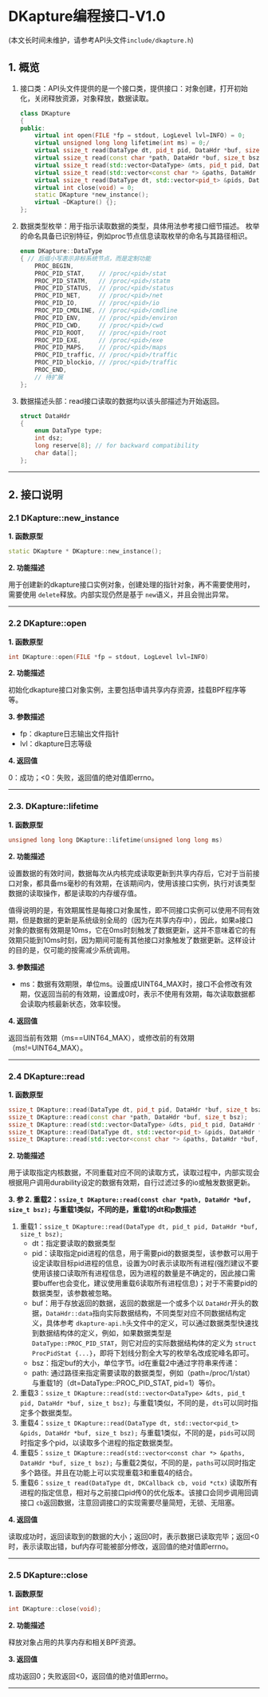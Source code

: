 # DKapture编程接口-V1.0

(本文长时间未维护，请参考API头文件`include/dkapture.h`)

## 1. 概览

1. 接口类：API头文件提供的是一个接口类，提供接口：对象创建，打开初始化，关闭释放资源，对象释放，数据读取。

   ```c++
   class DKapture
   {
   public:
       virtual int open(FILE *fp = stdout, LogLevel lvl=INFO) = 0;
       virtual unsigned long long lifetime(int ms) = 0;/
       virtual ssize_t read(DataType dt, pid_t pid, DataHdr *buf, size_t bsz) = 0;
       virtual ssize_t read(const char *path, DataHdr *buf, size_t bsz) = 0;
       virtual ssize_t read(std::vector<DataType> &mts, pid_t pid, DataHdr *buf, size_t bsz) = 0;
       virtual ssize_t read(std::vector<const char *> &paths, DataHdr *buf, size_t bsz) = 0;
       virtual ssize_t read(DataType dt, std::vector<pid_t> &pids, DataHdr *buf, size_t bsz) = 0;
       virtual int close(void) = 0;
       static DKapture *new_instance();
       virtual ~DKapture() {};
   };
   ```
2. 数据类型枚举：用于指示读取数据的类型，具体用法参考接口细节描述。
   枚举的命名具备已识别特征，例如proc节点信息读取枚举的命名与其路径相识。

   ```c++
   enum DKapture::DataType
   { // 后缀小写表示非标系统节点，而是定制功能
       PROC_BEGIN,
       PROC_PID_STAT,    // /proc/<pid>/stat
       PROC_PID_STATM,   // /proc/<pid>/statm
       PROC_PID_STATUS,  // /proc/<pid>/status
       PROC_PID_NET,     // /proc/<pid>/net
       PROC_PID_IO,      // /proc/<pid>/io
       PROC_PID_CMDLINE, // /proc/<pid>/cmdline
       PROC_PID_ENV,     // /proc/<pid>/environ
       PROC_PID_CWD,     // /proc/<pid>/cwd
       PROC_PID_ROOT,    // /proc/<pid>/root
       PROC_PID_EXE,     // /proc/<pid>/exe
       PROC_PID_MAPS,    // /proc/<pid>/maps
       PROC_PID_traffic, // /proc/<pid>/traffic
       PROC_PID_blockio, // /proc/<pid>/traffic
       PROC_END,
       // 待扩展
   };
   ```
3. 数据描述头部：read接口读取的数据均以该头部描述为开始返回。

   ```c++
   struct DataHdr
   {
       enum DataType type;
       int dsz;
       long reserve[8]; // for backward compatibility
       char data[];
   };
   ```

---

## 2. 接口说明

### 2.1 DKapture::new_instance

**1. 函数原型**

```c++
static DKapture * DKapture::new_instance();
```

**2. 功能描述**

用于创建新的dkapture接口实例对象，创建处理的指针对象，再不需要使用时，需要使用 `delete`释放。内部实现仍然是基于 `new`语义，并且会抛出异常。

---

### 2.2 DKapture::open

**1. 函数原型**

```c++
int DKapture::open(FILE *fp = stdout, LogLevel lvl=INFO)
```

**2. 功能描述**

初始化dkapture接口对象实例，主要包括申请共享内存资源，挂载BPF程序等等。

**3. 参数描述**

- fp：dkapture日志输出文件指针
- lvl：dkapture日志等级

**4. 返回值**

0：成功；<0：失败，返回值的绝对值即errno。

---

### 2.3. DKapture::lifetime

**1. 函数原型**

```c++
unsigned long long DKapture::lifetime(unsigned long long ms)
```

**2. 功能描述**

设置数据的有效时间，数据每次从内核完成读取更新到共享内存后，它对于当前接口对象，都具备ms毫秒的有效期，在该期间内，使用该接口实例，执行对该类型数据的读取操作，都是读取的内存缓存值。

值得说明的是，有效期属性是每接口对象属性，即不同接口实例可以使用不同有效期，但是数据的更新是系统级别全局的（因为在共享内存中），因此，如果a接口对象的数据有效期是10ms，它在0ms时刻触发了数据更新，这并不意味着它的有效期只能到10ms时刻，因为期间可能有其他接口对象触发了数据更新。这样设计的目的是，仅可能的按需减少系统调用。

**3. 参数描述**

- ms：数据有效期限，单位ms。设置成UINT64_MAX时，接口不会修改有效期，仅返回当前的有效期，设置成0时，表示不使用有效期，每次读取数据都会读取内核最新状态，效率较慢。

**4. 返回值**

返回当前有效期（ms==UINT64_MAX），或修改前的有效期（ms!=UINT64_MAX）。

---

### 2.4 DKapture::read

**1. 函数原型**

```c++
ssize_t DKapture::read(DataType dt, pid_t pid, DataHdr *buf, size_t bsz);
ssize_t DKapture::read(const char *path, DataHdr *buf, size_t bsz);
ssize_t DKapture::read(std::vector<DataType> &dts, pid_t pid, DataHdr *buf, size_t bsz);
ssize_t DKapture::read(DataType dt, std::vector<pid_t> &pids, DataHdr *buf, size_t bsz);
ssize_t DKapture::read(std::vector<const char *> &paths, DataHdr *buf, size_t bsz);
```

**2. 功能描述**

用于读取指定内核数据，不同重载对应不同的读取方式，读取过程中，内部实现会根据用户调用durability设定的数据有效期，自行过滤过多的io或触发数据更新。

**3. 参
2. 重载2：`ssize_t DKapture::read(const char *path, DataHdr *buf, size_t bsz);`
   与重载1类似，不同的是，重载1的dt和p数描述**

1. 重载1：`ssize_t DKapture::read(DataType dt, pid_t pid, DataHdr *buf, size_t bsz);`
   - dt：指定要读取的数据类型
   - pid：读取指定pid进程的信息，用于需要pid的数据类型，该参数可以用于设定读取目标pid进程的信息，设置为0时表示读取所有进程(强烈建议不要使用该接口读取所有进程信息，因为进程的数量是不确定的，因此接口需要buffer也会变化，建议使用重载6读取所有进程信息)；对于不需要pid的数据类型，该参数被忽略。
   - buf：用于存放返回的数据，返回的数据是一个或多个以 `DataHdr`开头的数据，`DataHdr::data`指向实际数据结构，不同类型对应不同数据结构定义，具体参考 `dkapture-api.h`头文件中的定义，可以通过数据类型快速找到数据结构体的定义，例如，如果数据类型是 `DataType::PROC_PID_STAT`，则它对应的实际数据结构体的定义为 `struct ProcPidStat {...}`，即将下划线分割全大写的枚举名改成驼峰名即可。
   - bsz：指定buf的大小，单位字节。id在重载2中通过字符串来传递：
   - path: 通过路径来指定需要读取的数据类型，例如（path=/proc/1/stat）与重载1的（dt=DataType::PROC_PID_STAT, pid=1）等价。
3. 重载3：`ssize_t DKapture::read(std::vector<DataType> &dts, pid_t pid, DataHdr *buf, size_t bsz);`
   与重载1类似，不同的是，`dts`可以同时指定多个数据类型。
4. 重载4：`ssize_t DKapture::read(DataType dt, std::vector<pid_t> &pids, DataHdr *buf, size_t bsz);`
   与重载1类似，不同的是，`pids`可以同时指定多个pid，以读取多个进程的指定数据类型。
5. 重载5：`ssize_t DKapture::read(std::vector<const char *> &paths, DataHdr *buf, size_t bsz);`
   与重载2类似，不同的是，`paths`可以同时指定多个路径。并且在功能上可以实现重载3和重载4的结合。
6. 重载6：`ssize_t read(DataType dt, DKCallback cb, void *ctx)`
   读取所有进程的指定信息，相对与之前接口pid传0的优化版本。该接口会同步调用回调接口 `cb`返回数据，注意回调接口的实现需要尽量简短，无锁、无阻塞。

**4. 返回值**

读取成功时，返回读取到的数据的大小；返回0时，表示数据已读取完毕；返回<0时，表示读取出错，buf内存可能被部分修改，返回值的绝对值即errno。

---

### 2.5 DKapture::close

**1. 函数原型**

```c++
int DKapture::close(void);
```

**2. 功能描述**

释放对象占用的共享内存和相关BPF资源。

**3. 返回值**

成功返回0；失败返回<0，返回值的绝对值即errno。

---


